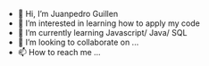 - 👋 Hi, I’m Juanpedro Guillen
- 👀 I’m interested in learning how to apply my code
- 🌱 I’m currently learning Javascript/ Java/ SQL
- 💞️ I’m looking to collaborate on ...
- 📫 How to reach me ...

<!---
Slydreamz/Slydreamz is a ✨ special ✨ repository because its `README.md` (this file) appears on your GitHub profile.
You can click the Preview link to take a look at your changes.
--->
